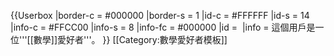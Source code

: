 {{Userbox
|border-c = #000000
|border-s = 1
|id-c = #FFFFFF
|id-s = 14
|info-c = #FFCC00
|info-s = 8
|info-fc = #000000
|id = <math>e^{i\pi}+1=0</math>
|info = 這個用戶是一位'''[[數學]]愛好者'''。
}}<noinclude>
[[Category:數學愛好者模板]]
</noinclude>